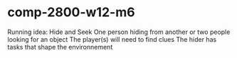 # comp-2800-w12-m6
Running idea: Hide and Seek
One person hiding from another or two people looking for an object
The player(s) will need to find clues
The hider has tasks that shape the environnement
